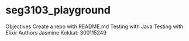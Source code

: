 # seg3103_playground
Objectives
 Create a repo with README.md
 Testing with Java
 Testing with Elixir
Authors
Jasmine Kokkat: 300115249
